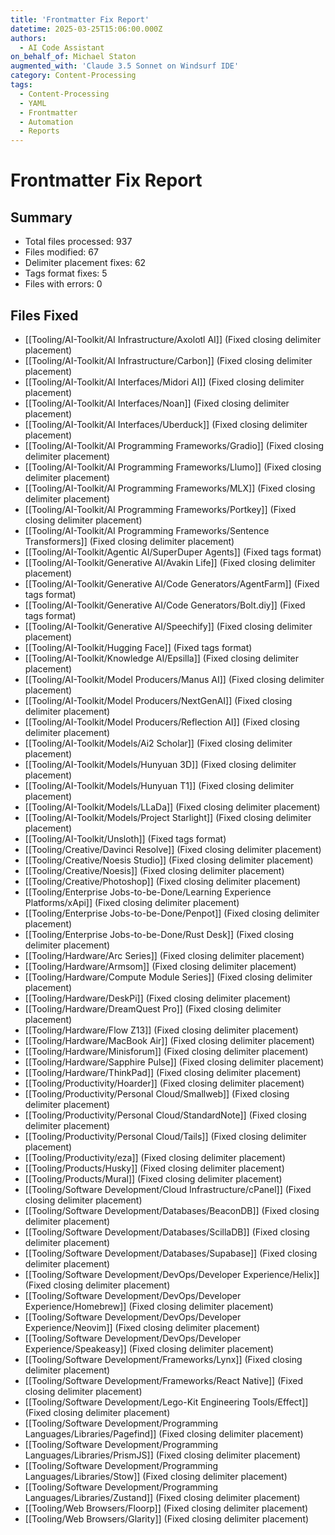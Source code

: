 ```yaml
---
title: 'Frontmatter Fix Report'
datetime: 2025-03-25T15:06:00.000Z
authors:
  - AI Code Assistant
on_behalf_of: Michael Staton
augmented_with: 'Claude 3.5 Sonnet on Windsurf IDE'
category: Content-Processing
tags:
  - Content-Processing
  - YAML
  - Frontmatter
  - Automation
  - Reports
---
```


# Frontmatter Fix Report

## Summary
- Total files processed: 937
- Files modified: 67
- Delimiter placement fixes: 62
- Tags format fixes: 5
- Files with errors: 0

## Files Fixed
- [[Tooling/AI-Toolkit/AI Infrastructure/Axolotl AI]] (Fixed closing delimiter placement)
- [[Tooling/AI-Toolkit/AI Infrastructure/Carbon]] (Fixed closing delimiter placement)
- [[Tooling/AI-Toolkit/AI Interfaces/Midori AI]] (Fixed closing delimiter placement)
- [[Tooling/AI-Toolkit/AI Interfaces/Noan]] (Fixed closing delimiter placement)
- [[Tooling/AI-Toolkit/AI Interfaces/Uberduck]] (Fixed closing delimiter placement)
- [[Tooling/AI-Toolkit/AI Programming Frameworks/Gradio]] (Fixed closing delimiter placement)
- [[Tooling/AI-Toolkit/AI Programming Frameworks/Llumo]] (Fixed closing delimiter placement)
- [[Tooling/AI-Toolkit/AI Programming Frameworks/MLX]] (Fixed closing delimiter placement)
- [[Tooling/AI-Toolkit/AI Programming Frameworks/Portkey]] (Fixed closing delimiter placement)
- [[Tooling/AI-Toolkit/AI Programming Frameworks/Sentence Transformers]] (Fixed closing delimiter placement)
- [[Tooling/AI-Toolkit/Agentic AI/SuperDuper Agents]] (Fixed tags format)
- [[Tooling/AI-Toolkit/Generative AI/Avakin Life]] (Fixed closing delimiter placement)
- [[Tooling/AI-Toolkit/Generative AI/Code Generators/AgentFarm]] (Fixed tags format)
- [[Tooling/AI-Toolkit/Generative AI/Code Generators/Bolt.diy]] (Fixed tags format)
- [[Tooling/AI-Toolkit/Generative AI/Speechify]] (Fixed closing delimiter placement)
- [[Tooling/AI-Toolkit/Hugging Face]] (Fixed tags format)
- [[Tooling/AI-Toolkit/Knowledge AI/Epsilla]] (Fixed closing delimiter placement)
- [[Tooling/AI-Toolkit/Model Producers/Manus AI]] (Fixed closing delimiter placement)
- [[Tooling/AI-Toolkit/Model Producers/NextGenAI]] (Fixed closing delimiter placement)
- [[Tooling/AI-Toolkit/Model Producers/Reflection AI]] (Fixed closing delimiter placement)
- [[Tooling/AI-Toolkit/Models/Ai2 Scholar]] (Fixed closing delimiter placement)
- [[Tooling/AI-Toolkit/Models/Hunyuan 3D]] (Fixed closing delimiter placement)
- [[Tooling/AI-Toolkit/Models/Hunyuan T1]] (Fixed closing delimiter placement)
- [[Tooling/AI-Toolkit/Models/LLaDa]] (Fixed closing delimiter placement)
- [[Tooling/AI-Toolkit/Models/Project Starlight]] (Fixed closing delimiter placement)
- [[Tooling/AI-Toolkit/Unsloth]] (Fixed tags format)
- [[Tooling/Creative/Davinci Resolve]] (Fixed closing delimiter placement)
- [[Tooling/Creative/Noesis Studio]] (Fixed closing delimiter placement)
- [[Tooling/Creative/Noesis]] (Fixed closing delimiter placement)
- [[Tooling/Creative/Photoshop]] (Fixed closing delimiter placement)
- [[Tooling/Enterprise Jobs-to-be-Done/Learning Experience Platforms/xApi]] (Fixed closing delimiter placement)
- [[Tooling/Enterprise Jobs-to-be-Done/Penpot]] (Fixed closing delimiter placement)
- [[Tooling/Enterprise Jobs-to-be-Done/Rust Desk]] (Fixed closing delimiter placement)
- [[Tooling/Hardware/Arc Series]] (Fixed closing delimiter placement)
- [[Tooling/Hardware/Armsom]] (Fixed closing delimiter placement)
- [[Tooling/Hardware/Compute Module Series]] (Fixed closing delimiter placement)
- [[Tooling/Hardware/DeskPi]] (Fixed closing delimiter placement)
- [[Tooling/Hardware/DreamQuest Pro]] (Fixed closing delimiter placement)
- [[Tooling/Hardware/Flow Z13]] (Fixed closing delimiter placement)
- [[Tooling/Hardware/MacBook Air]] (Fixed closing delimiter placement)
- [[Tooling/Hardware/Minisforum]] (Fixed closing delimiter placement)
- [[Tooling/Hardware/Sapphire Pulse]] (Fixed closing delimiter placement)
- [[Tooling/Hardware/ThinkPad]] (Fixed closing delimiter placement)
- [[Tooling/Productivity/Hoarder]] (Fixed closing delimiter placement)
- [[Tooling/Productivity/Personal Cloud/Smallweb]] (Fixed closing delimiter placement)
- [[Tooling/Productivity/Personal Cloud/StandardNote]] (Fixed closing delimiter placement)
- [[Tooling/Productivity/Personal Cloud/Tails]] (Fixed closing delimiter placement)
- [[Tooling/Productivity/eza]] (Fixed closing delimiter placement)
- [[Tooling/Products/Husky]] (Fixed closing delimiter placement)
- [[Tooling/Products/Mural]] (Fixed closing delimiter placement)
- [[Tooling/Software Development/Cloud Infrastructure/cPanel]] (Fixed closing delimiter placement)
- [[Tooling/Software Development/Databases/BeaconDB]] (Fixed closing delimiter placement)
- [[Tooling/Software Development/Databases/ScillaDB]] (Fixed closing delimiter placement)
- [[Tooling/Software Development/Databases/Supabase]] (Fixed closing delimiter placement)
- [[Tooling/Software Development/DevOps/Developer Experience/Helix]] (Fixed closing delimiter placement)
- [[Tooling/Software Development/DevOps/Developer Experience/Homebrew]] (Fixed closing delimiter placement)
- [[Tooling/Software Development/DevOps/Developer Experience/Neovim]] (Fixed closing delimiter placement)
- [[Tooling/Software Development/DevOps/Developer Experience/Speakeasy]] (Fixed closing delimiter placement)
- [[Tooling/Software Development/Frameworks/Lynx]] (Fixed closing delimiter placement)
- [[Tooling/Software Development/Frameworks/React Native]] (Fixed closing delimiter placement)
- [[Tooling/Software Development/Lego-Kit Engineering Tools/Effect]] (Fixed closing delimiter placement)
- [[Tooling/Software Development/Programming Languages/Libraries/Pagefind]] (Fixed closing delimiter placement)
- [[Tooling/Software Development/Programming Languages/Libraries/PrismJS]] (Fixed closing delimiter placement)
- [[Tooling/Software Development/Programming Languages/Libraries/Stow]] (Fixed closing delimiter placement)
- [[Tooling/Software Development/Programming Languages/Libraries/Zustand]] (Fixed closing delimiter placement)
- [[Tooling/Web Browsers/Floorp]] (Fixed closing delimiter placement)
- [[Tooling/Web Browsers/Glarity]] (Fixed closing delimiter placement)

